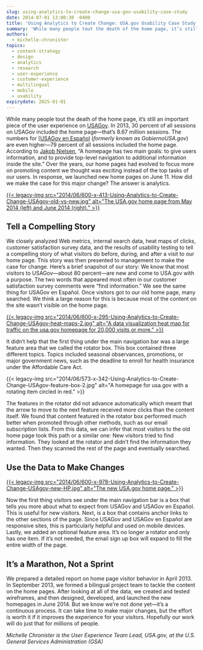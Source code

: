 ```yaml
---
slug: using-analytics-to-create-change-usa-gov-usability-case-study
date: 2014-07-01 13:00:38 -0400
title: 'Using Analytics to Create Change: USA.gov Usability Case Study'
summary: 'While many people tout the death of the home page, it’s still an important piece of the user experience on USA.gov. In 2013, 30 percent of all sessions on USA.gov included the home page&mdash;that’s 8.67 million sessions. The numbers for GobiernoUSA.gov are even higher&mdash;79 percent of all sessions included the home page. According to Jakob Nielsen, &ldquo;A'
authors:
  - michelle-chronister
topics:
  - content-strategy
  - design
  - analytics
  - research
  - user-experience
  - customer-experience
  - multilingual
  - mobile
  - usability
expirydate: 2025-01-01
---
```


While many people tout the death of the home page, it’s still an important piece of the user experience on [USAGov](http://www.usa.gov/). In 2013, 30 percent of all sessions on USAGov included the home page—that’s 8.67 million sessions. The numbers for [[USAGov en Espa&#241;ol](https://www.usa.gov/espanol/) (_formerly known as GobiernoUSA.gov_) are even higher—79 percent of all sessions included the home page. According to [Jakob Nielsen](http://www.nngroup.com/articles/homepage-real-estate-allocation/), “A homepage has two main goals: to give users information, and to provide top-level navigation to additional information inside the site.” Over the years, our home pages had evolved to focus more on promoting content we thought was exciting instead of the top tasks of our users. In response, we launched new home pages on June 11. How did we make the case for this major change? The answer is analytics. 

[{{< legacy-img src="2014/06/600-x-413-Using-Analytics-to-Create-Change-USAgov-old-vs-new.jpg" alt="The USA.gov home page from May 2014 (left) and June 2014 (right)." >}}](https://s3.amazonaws.com/digitalgov/_legacy-img/2014/06/937-x-645-Using-Analytics-to-Create-Change-USAgov-old-vs-new.jpg)

## Tell a Compelling Story

We closely analyzed Web metrics, internal search data, heat maps of clicks, customer satisfaction survey data, and the results of usability testing to tell a compelling story of what visitors do before, during, and after a visit to our home page. This story was then presented to management to make the case for change. Here’s a brief snapshot of our story: We know that most visitors to USAGov—about 80 percent—are new and come to USA.gov with a purpose. The two words that appeared most often in our customer satisfaction survey comments were “find information.” We see the same thing for USAGov en Espa&#241;ol. Once visitors got to our old home page, many searched. We think a large reason for this is because most of the content on the site wasn’t visible on the home page. 

[{{< legacy-img src="2014/06/600-x-295-Using-Analytics-to-Create-Change-USAgov-heat-maps-2.jpg" alt="A data visualization heat map for traffic on the usa.gov homepage for 20,000 visits or more." >}}](https://s3.amazonaws.com/digitalgov/_legacy-img/2014/06/650-x-320-Using-Analytics-to-Create-Change-USAgov-heat-maps-2.jpg) 

It didn’t help that the first thing under the main navigation bar was a large feature area that we called the rotator box. This box contained three different topics. Topics included seasonal observances, promotions, or major government news, such as the deadline to enroll for health insurance under the Affordable Care Act. 

{{< legacy-img src="2014/06/573-x-342-Using-Analytics-to-Create-Change-USAgov-feature-box-2.jpg" alt="A homepage for usa.gov with a rotating item circled in red." >}} 

The features in the rotator did not advance automatically which meant that the arrow to move to the next feature received more clicks than the content itself. We found that content featured in the rotator box performed much better when promoted through other methods, such as our email subscription lists. From this data, we can infer that most visitors to the old home page took this path or a similar one: New visitors tried to find information. They looked at the rotator and didn’t find the information they wanted. Then they scanned the rest of the page and eventually searched.

## Use the Data to Make Changes

[{{< legacy-img src="2014/06/600-x-978-Using-Analytics-to-Create-Change-USAgov-new-HP.jpg" alt="The new USA.gov home page." >}}](https://s3.amazonaws.com/digitalgov/_legacy-img/2014/06/980-x-1598-Using-Analytics-to-Create-Change-USAgov-new-HP.jpg) 

Now the first thing visitors see under the main navigation bar is a box that tells you more about what to expect from USAGov and USAGov en Espa&#241;ol. This is useful for new visitors. Next, is a box that contains anchor links to the other sections of the page. Since USAGov and USAGov en Espa&#241;ol are responsive sites, this is particularly helpful and used on mobile devices. Lastly, we added an optional feature area. It’s no longer a rotator and only has one item. If it’s not needed, the email sign up box will expand to fill the entire width of the page.

## It’s a Marathon, Not a Sprint

We prepared a detailed report on home page visitor behavior in April 2013. In September 2013, we formed a bilingual project team to tackle the content on the home pages. After looking at all of the data, we created and tested wireframes, and then designed, developed, and launched the new homepages in June 2014. But we know we’re not done yet—it’s a continuous process. It can take time to make major changes, but the effort is worth it if it improves the experience for your visitors. Hopefully our work will do just that for millions of people.

_Michelle Chronister is the User Experience Team Lead, USA.gov, at the U.S. General Services Administration (GSA)_
